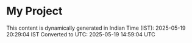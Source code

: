 # My Project

This content is dynamically generated in Indian Time (IST): 2025-05-19 20:29:04 IST
Converted to UTC: 2025-05-19 14:59:04 UTC

